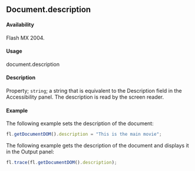 ## Document.description

#### Availability

Flash MX 2004.

#### Usage

document.description

#### Description

Property; `string`; a string that is equivalent to the Description field in the Accessibility panel. The description is read by the screen reader.

#### Example

The following example sets the description of the document:

```javascript
fl.getDocumentDOM().description = "This is the main movie";
```

The following example gets the description of the document and displays it in the Output panel:

```javascript
fl.trace(fl.getDocumentDOM().description);
```
